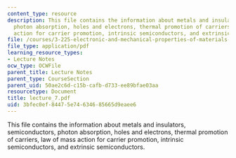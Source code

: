 ```yaml
---
content_type: resource
description: This file contains the information about metals and insulators, semiconductors,
  photon absorption, holes and electrons, thermal promotion of carriers, law of mass
  action for carrier promotion, intrinsic semiconductors, and extrinsic semiconductors.
file: /courses/3-225-electronic-and-mechanical-properties-of-materials-fall-2007/3bfec0ef84475e74634685665d9eaee6_lecture_7.pdf
file_type: application/pdf
learning_resource_types:
- Lecture Notes
ocw_type: OCWFile
parent_title: Lecture Notes
parent_type: CourseSection
parent_uid: 50ae2c6d-c15b-cafb-d733-ee89bfae03aa
resourcetype: Document
title: lecture_7.pdf
uid: 3bfec0ef-8447-5e74-6346-85665d9eaee6
---
```

This file contains the information about metals and insulators, semiconductors, photon absorption, holes and electrons, thermal promotion of carriers, law of mass action for carrier promotion, intrinsic semiconductors, and extrinsic semiconductors.

